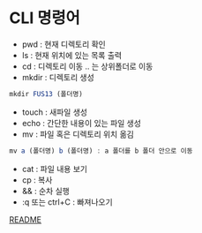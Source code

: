 # CLI 명령어

* pwd : 현재 디렉토리 확인
* ls : 현재 위치에 있는 목록 출력
* cd : 디렉토리 이동
  .. 는 상위폴더로 이동
* mkdir : 디렉토리 생성
``` js
mkdir FUS13 (폴더명)
```
* touch : 새파일 생성
* echo : 간단한 내용이 있는 파일 생성
* mv : 파일 혹은 디렉토리 위치 옮김
``` js
mv a (폴더명) b (폴더명) : a 폴더를 b 폴더 안으로 이동
```
* cat : 파일 내용 보기
* cp : 복사
* && : 순차 실행 
* :q 또는 ctrl+C : 빠져나오기

[README](../README.md)